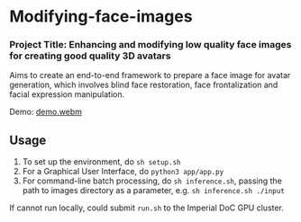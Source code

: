 # Modifying-face-images

### Project Title: Enhancing and modifying low quality face images for creating good quality 3D avatars

Aims to create an end-to-end framework to prepare a face image for avatar generation, which involves blind face restoration, face frontalization and facial expression manipulation.

Demo: [demo.webm](https://user-images.githubusercontent.com/60819523/236635676-52934956-ee53-4318-937e-49fb3d3fa4ae.webm)

## Usage
1. To set up the environment, do `sh setup.sh`
2. For a Graphical User Interface, do `python3 app/app.py`
3. For command-line batch processing, do `sh inference.sh`, passing the path to images directory as a parameter, e.g. `sh inference.sh ./input`

If cannot run locally, could submit `run.sh` to the Imperial DoC GPU cluster.

